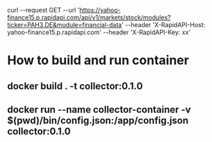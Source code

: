 curl --request GET   --url 'https://yahoo-finance15.p.rapidapi.com/api/v1/markets/stock/modules?ticker=PAH3.DE&module=financial-data'    --header 'X-RapidAPI-Host: yahoo-finance15.p.rapidapi.com'      --header 'X-RapidAPI-Key: xx'

# How to build and run container
## docker build . -t collector:0.1.0
## docker run --name collector-container -v $(pwd)/bin/config.json:/app/config.json collector:0.1.0